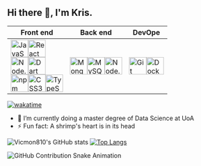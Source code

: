 ## Hi there 👋, I'm Kris.

| Front end | Back end | DevOpe |
|----------|----------|----------|
| <img src="https://simpleicons.org/icons/javascript.svg" width="40" title="JavaScript"><img src="https://simpleicons.org/icons/react.svg" width="40" title="React"><br><img src="https://simpleicons.org/icons/nodedotjs.svg" width="40" title="Node.js"><img src="https://simpleicons.org/icons/dart.svg" width="40" title="Dart"><br><img src="https://simpleicons.org/icons/npm.svg" width="40" title="npm"><img src="https://simpleicons.org/icons/css3.svg" width="40" title="CSS3"><img src="https://simpleicons.org/icons/typescript.svg" width="40" title="TypeScript">|<img src="https://simpleicons.org/icons/mongodb.svg" width="40" height="40" alt="MongoDB"><img src="https://simpleicons.org/icons/mysql.svg" width="40" height="40" alt="MySQL"><img src="https://simpleicons.org/icons/nodedotjs.svg" width="40" height="40" alt="Node.js">|<img src="https://simpleicons.org/icons/git.svg" width="40" height="40" alt="Git"><img src="https://simpleicons.org/icons/docker.svg" width="40" height="40" alt="Docker">|


[![wakatime](https://wakatime.com/badge/user/018bac48-ef32-4c63-85e7-1911bd66d9d8.svg)](https://wakatime.com/@018bac48-ef32-4c63-85e7-1911bd66d9d8)

-  🌱 I’m currently doing a master degree of Data Science at UoA
-  ⚡ Fun fact: A shrimp's heart is in its head




  
![Vicmon810's GitHub stats](https://github-readme-stats.vercel.app/api?username=vicmon810&show_icons=true&theme=swift&count_private=true&layout=compact)
[![Top Langs](https://github-readme-stats.vercel.app/api/top-langs/?username=vicmon810&layout=pie&hide=html,css&langs_count=8&theme=swift)](https://github.com/vicmon810/github-readme-stats)

![GitHub Contribution Snake Animation](https://vicmon810.github.io/vicmon810/github-contribution-grid-snake.svg)


<!--
[![Harlok's WakaTime stats](https://github-readme-stats.vercel.app/api/wakatime?username=vicmon)](https://github.com/anuraghazra/github-readme-stats)
**vicmon810/vicmon810** is a ✨ _special_ ✨ repository because its `README.md` (this file) appears on your GitHub profile.
gg
Here are some ideas to get you started:
- what is your mane  
- 🔭 I’m currently working on .- 🌱 I’m currently learning ...1
- 👯 I’m looking to collaborate on ...
- 🤔 I’m looking for help with ...
- 💬 Ask me about ...
- 📫 How to reach me: ...
- 😄 Pronouns: ...
- ⚡ Fun fact: .....
Why is so hard to find a jobs 1

-->



